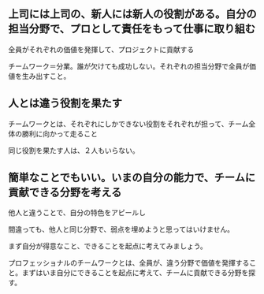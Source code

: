 ## 上司には上司の、新人には新人の役割がある。自分の担当分野で、プロとして責任をもって仕事に取り組む

全員がそれぞれの価値を発揮して、プロジェクトに貢献する

チームワーク＝分業。誰が欠けても成功しない。それぞれの担当分野で全員が価値を生み出すこと。　

## 人とは違う役割を果たす

チームワークとは、それぞれにしかできない役割をそれぞれが担って、チーム全体の勝利に向かって走ること

同じ役割を果たす人は、２人もいらない。

## 簡単なことでもいい。いまの自分の能力で、チームに貢献できる分野を考える

他人と違うことで、自分の特色をアピールし

間違っても、他人と同じ分野で、弱点を埋めようと思ってはいけません。

まず自分が得意なこと、できることを起点に考えてみましょう。

プロフェッショナルのチームワークとは、全員が、違う分野で価値を発揮すること。まずはいま自分にできることを起点に考えて、チームに貢献できる分野を探す。


